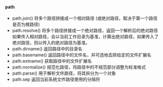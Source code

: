 #### path
* path.join() 将多个路径拼接成一个相对路径 (或绝对路径，取决于第一个路径是否为根路径)
* path.resolve() 
将多个路径拼接成一个绝对路径，返回一个解析后的绝对路径  
如果传入相对路径，会以当前工作目录为基准，计算出绝对路径，如果传入了绝对路径，则以传入的绝对路径为基准。
* path.dirname() 返回路径中的目录名
* path.basename() 返回路径中的文件名，并可选地去除给定的文件扩展名
* path.extname() 获取路径中的文件扩展名
* path.normalize() 规范化路径，将路径中的不规范部分调整为标准格式
* path.parse() 用于解析文件路径，将其拆分为一个对象
* path.sep 返回当前系统文件路径使用的分隔符